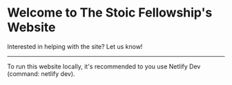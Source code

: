 # Welcome to The Stoic Fellowship's Website

Interested in helping with the site? Let us know!

---

To run this website locally, it's recommended to you use Netlify Dev (command: netlify dev).
